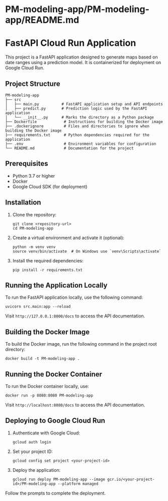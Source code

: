 # PM-modeling-app/PM-modeling-app/README.md

# FastAPI Cloud Run Application

This project is a FastAPI application designed to generate maps based on date ranges using a prediction model. It is containerized for deployment on Google Cloud Run.

## Project Structure

```
PM-modeling-app
├── src
│   ├── main.py          # FastAPI application setup and API endpoints
│   ├── predict.py       # Prediction logic used by the FastAPI application
│   └── __init__.py      # Marks the directory as a Python package
├── Dockerfile            # Instructions for building the Docker image
├── .dockerignore         # Files and directories to ignore when building the Docker image
├── requirements.txt      # Python dependencies required for the application
├── .env                  # Environment variables for configuration
└── README.md             # Documentation for the project
```

## Prerequisites

- Python 3.7 or higher
- Docker
- Google Cloud SDK (for deployment)

## Installation

1. Clone the repository:

   ```
   git clone <repository-url>
   cd PM-modeling-app
   ```

2. Create a virtual environment and activate it (optional):

   ```
   python -m venv venv
   source venv/bin/activate  # On Windows use `venv\Scripts\activate`
   ```

3. Install the required dependencies:

   ```
   pip install -r requirements.txt
   ```

## Running the Application Locally

To run the FastAPI application locally, use the following command:

```
uvicorn src.main:app --reload
```

Visit `http://127.0.0.1:8000/docs` to access the API documentation.

## Building the Docker Image

To build the Docker image, run the following command in the project root directory:

```
docker build -t PM-modeling-app .
```

## Running the Docker Container

To run the Docker container locally, use:

```
docker run -p 8080:8080 PM-modeling-app
```

Visit `http://localhost:8080/docs` to access the API documentation.

## Deploying to Google Cloud Run

1. Authenticate with Google Cloud:

   ```
   gcloud auth login
   ```

2. Set your project ID:

   ```
   gcloud config set project <your-project-id>
   ```

3. Deploy the application:

   ```
   gcloud run deploy PM-modeling-app --image gcr.io/<your-project-id>/PM-modeling-app --platform managed
   ```

Follow the prompts to complete the deployment.
